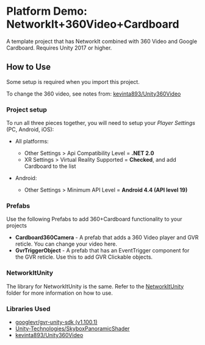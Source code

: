 # Platform Demo: NetworkIt+360Video+Cardboard

A template project that has NetworkIt combined with 360 Video and Google Cardboard. Requires Unity 2017 or higher.

## How to Use
Some setup is required when you import this project. 

To change the 360 video, see notes from: [kevinta893/Unity360Video](https://github.com/kevinta893/Unity360Video)

### Project setup
To run all three pieces together, you will need to setup your *Player Settings* (PC, Android, iOS):
* All platforms:
  * Other Settings > Api Compatibility Level = **.NET 2.0**
  * XR Settings > Virtual Reality Supported = **Checked**, and add Cardboard to the list

* Android:
  * Other Settings > Minimum API Level = **Android 4.4 (API level 19)**

### Prefabs
Use the following Prefabs to add 360+Cardboard functionality to your projects
* **Cardboard360Camera** - A prefab that adds a 360 Video player and GVR reticle. You can change your video here.
* **GvrTriggerObject** - A prefab that has an EventTrigger component for the GVR reticle. Use this to add GVR Clickable objects.

### NetworkItUnity
The library for NetworkItUnity is the same. Refer to the [NetworkItUnity](https://github.com/kevinta893/NetworkIt/tree/master/NetworkItUnity) folder for more information on how to use.

### Libraries Used
* [googlevr/gvr-unity-sdk (v1.100.1)](https://github.com/googlevr/gvr-unity-sdk)
* [Unity-Technologies/SkyboxPanoramicShader](https://github.com/Unity-Technologies/SkyboxPanoramicShader)
* [kevinta893/Unity360Video](https://github.com/kevinta893/Unity360Video)
